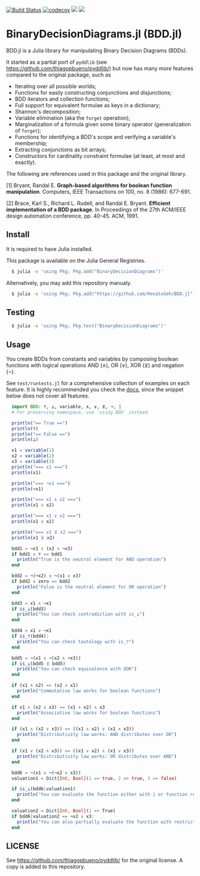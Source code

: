 [![Build Status](https://travis-ci.com/RenatoGeh/BDD.jl.svg?branch=master)](https://travis-ci.com/RenatoGeh/BDD.jl)
[![codecov](https://codecov.io/gh/RenatoGeh/BDD.jl/branch/master/graph/badge.svg)](https://codecov.io/gh/RenatoGeh/BDD.jl)
[![](https://img.shields.io/badge/docs-stable-blue.svg)](https://renatogeh.github.io/BDD.jl/stable)
[![](https://img.shields.io/badge/docs-dev-blue.svg)](https://renatogeh.github.io/BDD.jl/dev)

BinaryDecisionDiagrams.jl (BDD.jl)
======

BDD.jl is a Julia library for manipulating Binary Decision Diagrams (BDDs).

It started as a partial port of `pyddlib` (see https://github.com/thiagopbueno/pyddlib/) but now
has many more features compared to the original package, such as

- Iterating over all possible worlds;
- Functions for easily constructing conjunctions and disjunctions;
- BDD iterators and collection functions;
- Full support for equivalent formulae as keys in a dictionary;
- Shannon's decomposition;
- Variable elimination (aka the `forget` operation);
- Marginalization of a formula given some binary operator (generalization of `forget`);
- Functions for identifying a BDD's scope and verifying a variable's membership;
- Extracting conjunctions as bit arrays;
- Constructors for cardinality constraint formulae (at least, at most and exactly).

The following are references used in this package and the original library.

[1] Bryant, Randal E. **Graph-based algorithms for boolean function
manipulation**. Computers, IEEE Transactions on 100, no. 8 (1986):
677-691.

[2] Brace, Karl S., Richard L. Rudell, and Randal E. Bryant. **Efficient
implementation of a BDD package**. In Proceedings of the 27th ACM/IEEE
design automation conference, pp. 40-45. ACM, 1991.

Install
-------

It is required to have Julia installed.

This package is available on the Julia General Registries.

```bash
  $ julia -e 'using Pkg; Pkg.add("BinaryDecisionDiagrams")'
```

Alternatively, you may add this repository manualy.

```bash
  $ julia -e 'using Pkg; Pkg.add("https://github.com/RenatoGeh/BDD.jl")'
```

Testing
-------

```bash
  $ julia -e 'using Pkg; Pkg.test("BinaryDecisionDiagrams")'
```

Usage
-----

You create BDDs from constants and variables by composing boolean
functions with logical operations AND (∧), OR (∨), XOR (⊻) and
negation (¬).

See `test/runtests.jl` for a comprehensive collection of examples on each feature. It is highly
recommended you check the [docs](https://renatogeh.github.io/BDD.jl/stable), since the snippet
below does not cover all features.

```julia
  import BDD: ⊤, ⊥, variable, ∧, ∨, ⊻, ¬, |
  # For preserving namespace, use 'using BDD' instead.

  println("== True ==")
  println(⊤)
  println("== False ==")
  println(⊥)

  x1 = variable(1)
  x2 = variable(2)
  x3 = variable(3)
  println("=== x1 ===")
  println(x1)

  println("=== ¬x1 ===")
  println(¬x1)

  println("=== x1 ∧ x2 ===")
  println(x1 ∧ x2)

  println("=== x1 ∨ x2 ===")
  println(x1 ∨ x2)

  println("=== x1 ⊻ x2 ===")
  println(x1 ⊻ x2)

  bdd1 = ¬x1 ∨ (x2 ∧ ¬x3)
  if bdd1 ∧ ⊤ == bdd1
    println("True is the neutral element for AND operation")
  end

  bdd2 = ¬(¬x2) ∧ ¬(x1 ∨ x3)
  if bdd2 ∨ zero == bdd2
    println("False is the neutral element for OR operation")
  end

  bdd3 = x1 ∧ ¬x1
  if is_⊥(bdd3)
    println("You can check contradiction with is_⊥")
  end

  bdd4 = x1 ∨ ¬x1
  if is_⊤(bdd4):
    println("You can check tautology with is_⊤")
  end

  bdd5 = ¬(x1 ∨ ¬(x2 ∧ ¬x3))
  if is_⊥(bdd5 ⊻ bdd5)
    println("You can check equivalence with XOR")
  end

  if (x1 ∧ x2) == (x2 ∧ x1)
    println("Commutative law works for boolean functions")
  end

  if x1 ∧ (x2 ∧ x3) == (x1 ∧ x2) ∧ x3
    println("Associative law works for boolean functions")
  end

  if (x1 ∧ (x2 ∨ x3)) == ((x1 ∧ x2) ∨ (x1 ∧ x3))
    println("Distributivity law works: AND distributes over OR")
  end

  if (x1 ∨ (x2 ∧ x3)) == ((x1 ∨ x2) ∧ (x1 ∨ x3))
    println("Distributivity law works: OR distributes over AND")
  end

  bdd6 = ¬(x1 ∧ ¬(¬x2 ∨ x3))
  valuation1 = Dict{Int, Bool}(1 => true, 2 => true, 3 => false)

  if is_⊥(bdd6|valuation1)
    println("You can evaluate the function either with | or function restrict!")
  end

  valuation2 = Dict{Int, Bool}(1 => True)
  if bdd6|valuation2 == ¬x2 ∨ x3:
    println("You can also partially evaluate the function with restrict")
  end
```

LICENSE
-------

See https://github.com/thiagopbueno/pyddlib/ for the original license.
A copy is added to this repository.

